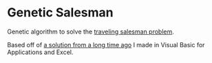 # Genetic Salesman

Genetic algorithm to solve the [traveling salesman problem](https://en.wikipedia.org/wiki/Travelling_salesman_problem).

Based off of [a solution from a long time ago](https://gist.github.com/ahuth/5900126) I made in Visual Basic for Applications and Excel.
